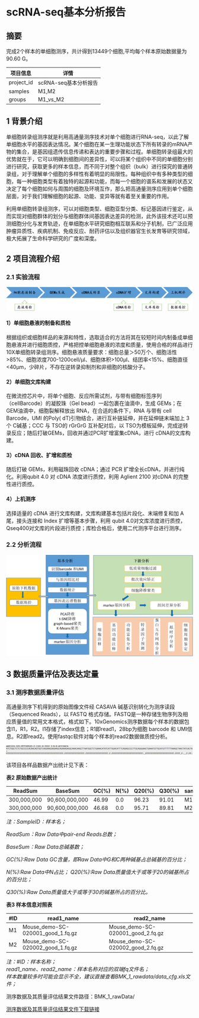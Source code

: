 # scRNA-seq基本分析报告

## 摘要 <a href="#a9" id="a9"></a>

完成2个样本的单细胞测序，共计得到13449个细胞,平均每个样本原始数据量为90.60 G。

| 项目信息        | 详情              |
| ----------- | --------------- |
| project\_id | scRNA-seq基本分析报告 |
| samples     | M1,M2           |
| groups      | M1\_vs\_M2      |

## 1 背景介绍 <a href="#a10" id="a10"></a>

单细胞转录组测序就是利用高通量测序技术对单个细胞进行RNA-seq，以此了解单细胞水平的基因表达情况。某个细胞在某一生理功能状态下所有转录的mRNA产物的集合，是基因组遗传信息传递和表达的重要步骤和过程。单细胞转录组最大的优势就在于，它可以明确到细胞间的差异性，可以将某个组织中不同的单细胞分别进行研究，获取更多的样本信息，而不同于对整个组织（bulk）进行探究的普通转录组，对于理解单个细胞的多样性有着明显的局限性。每种组织中有多种类型的细胞，每一种细胞类型有着独特的起源和功能，而每一个细胞的谱系和发展的状态又决定了每个细胞如何与周围的细胞及环境互作，那么把高通量测序应用到单个细胞层面，对于我们理解细胞的起源、功能、变异等就有着至关重要的作用。

利用单细胞转录组测序，可以对细胞类型、细胞亚型分类、标记基因进行鉴定，从而实现对细胞群体的划分与细胞群体间基因表达差异的检测，此外该技术还可以预测细胞分化与发育轨迹，在单细胞水平研究细胞相互联系和分子机制，已广泛应用肿瘤异质性、疾病机制、免疫反应、耐药评估以及组织器官生长发育等研究领域，极大拓展了生命科学研究的广度和深度。

## 2 项目流程介绍 <a href="#a13" id="a13"></a>

### **2.1 实验流程**

![图1 单细胞转录组实验流程图](<../../../.gitbook/assets/image (3).png>)

#### 1）单细胞悬液的制备和质检

根据组织或细胞样品的来源和特性，选取适合的方法将其在较短时间内制备成单细胞悬液并进行细胞质控，严格把控单细胞悬液的浓度和质量，使用合格的样品进行10X单细胞转录组测序。细胞悬液质量要求：细胞总量＞50万个、细胞活性>85%、细胞浓度700-1200cell/μl、细胞体积>100μl、结团率<15%、细胞直径<40μm，少碎片，不存在逆转录抑制剂和非细胞的核酸分子。

#### 2）单细胞文库构建

在微流控芯片中，将单个细胞、反应所需试剂，与带有细胞标签序列（cellBarcode）的凝胶珠（Gel bead）一起包裹在油滴中，生成 GEMs；在 GEM油滴中，细胞裂解释放出 RNA，在合适的条件下，RNA 与带有 cell Barcode，UMI 的Poly( dT)引物结合，进行互补链延伸，并在延伸链末端加上 3 个 C碱基；CCC 与 TSO的 rGrGrG 互补配对后，以 TSO为模板延伸，完成逆转录反应；随后打破GEMs，回收并通过PCR扩增富集cDNA，进行 cDNA的文库构建。

#### 3）cDNA 回收、扩增和质检

随后打破 GEMs，利用磁珠回收 cDNA；通过 PCR 扩增全长cDNA，并进行纯化。利用qubit 4.0 对 cDNA 浓度进行质控，利用 Aglient 2100 对cDNA 的完整性进行质控。

#### 4）上机测序

选择适量的 cDNA 进行文库构建，文库构建基本包括片段化、末端修复和加 A尾，接头连接和 Index 扩增等基本步骤，利用 qubit 4.0对文库浓度进行质控，Qseq400对文库的片段进行质控；库检合格后，使用二代测序平台进行测序。

### **2.2 分析流程**

![图2 单细胞转录组生信分析流程图](<../../../.gitbook/assets/image (2).png>)

## 3 数据质量评估及表达定量 <a href="#a26" id="a26"></a>

### **3.1 测序数据质量评估**

高通量测序下机得到的原始图像文件经 CASAVA 碱基识别转化为测序读段（Sequenced Reads），以 FASTQ 格式存储。FASTQ是一种存储生物序列及相应质量值的常用文本格式，格式如下。10xGenomics测序数据每个样本的数据包含I1，R1，R2。I1存储了index信息；R1即read1，28bp为细胞 barcode 和 UMI信息。R2即read2。使用fastqc软件对每个样本的read2数据做质控分析。

![图3 FASTQ格式文件示意图](../../../.gitbook/assets/image.png)

该项目各样品数据产出统计见下表：

**表2 原始数据产出统计**

| ReadSum     | BaseSum        | GC(%) | N(%) | Q20(%) | Q30(%) | sampleID |
| ----------- | -------------- | ----- | ---- | ------ | ------ | -------- |
| 300,000,000 | 90,600,000,000 | 46.99 | 0.0  | 96.23  | 91.01  | M1       |
| 300,000,000 | 90,600,000,000 | 46.68 | 0.0  | 95.71  | 89.81  | M2       |

_注：SampleID：样本名；_

_ReadSum：Raw Data中pair-end Reads总数；_&#x20;

_BaseSum：Raw Data总碱基数；_&#x20;

_GC(%):Raw Data GC含量，即Raw Data中G和C两种碱基占总碱基的百分比；_

_N(%):Raw Data中N占比； Q20(%):Raw Data质量值大于或等于20的碱基所占的百分比；_&#x20;

_Q30(%):Raw Data质量值大于或等于30的碱基所占的百分比。_

**表3 样本信息对照表**

| #ID | read1\_name                          | read2\_name                          |
| --- | ------------------------------------ | ------------------------------------ |
| M1  | Mouse\_demo-SC-020001\_good\_1.fq.gz | Mouse\_demo-SC-020001\_good\_2.fq.gz |
| M2  | Mouse\_demo-SC-020002\_good\_1.fq.gz | Mouse\_demo-SC-020002\_good\_2.fq.gz |

_注：#ID：样本名称；_\
_read1\_name、read2\_name：样本名称对应的双端fq文件名；_\
_样本数量较多时可能会显示不全，建议直接查看BMK\_1\_rawdata/data\_cfg.xls文件；_

测序数据及其质量评估结果文件路径：BMK\_1\_rawData/

[测序数据及其质量评估结果文件下载链接](ce-xu-shu-ju-ji-qi-zhi-liang-ping-gu-jie-guo-wen-jian-xia-zai-lian-jie.md)





